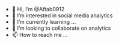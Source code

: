 - 👋 Hi, I’m @Aftab0912
- 👀 I’m interested in social media analytics
- 🌱 I’m currently learning ...
- 💞️ I’m looking to collaborate on analytics
- 📫 How to reach me ...

<!---
Aftab0912/Aftab0912 is a ✨ special ✨ repository because its `README.md` (this file) appears on your GitHub profile.
You can click the Preview link to take a look at your changes.
--->
